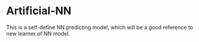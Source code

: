 # Artificial-NN

This is a self-define NN predicting model, which will be a good reference to new learner of NN model.